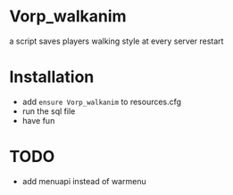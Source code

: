 # Vorp_walkanim
 
 a script  saves players walking style at every server restart

# Installation

- add `ensure Vorp_walkanim` to resources.cfg
- run the sql file
- have fun


# TODO
- add menuapi instead of warmenu

